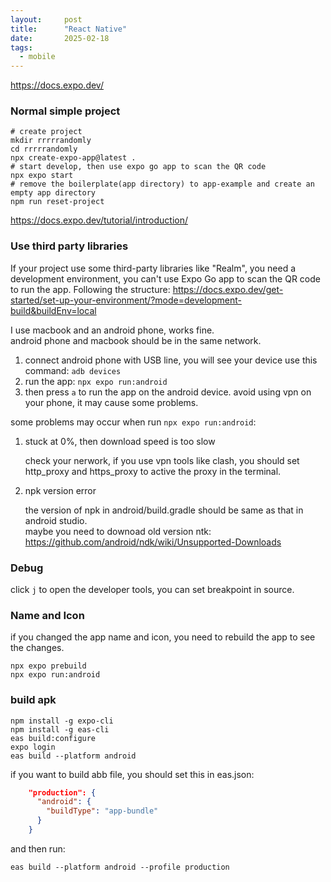 ```yaml
---
layout:     post
title:      "React Native"
date:       2025-02-18
tags:  
  - mobile
---
```


https://docs.expo.dev/


### Normal simple project

```shell
# create project
mkdir rrrrrandomly
cd rrrrrandomly
npx create-expo-app@latest .
# start develop, then use expo go app to scan the QR code
npx expo start
# remove the boilerplate(app directory) to app-example and create an empty app directory
npm run reset-project
```

https://docs.expo.dev/tutorial/introduction/

### Use third party libraries

If your project use some third-party libraries like "Realm", you need a development environment, you can't use Expo Go app to scan the QR code to run the app. Following the structure:
https://docs.expo.dev/get-started/set-up-your-environment/?mode=development-build&buildEnv=local

I use macbook and an android phone, works fine.  
android phone and macbook should be in the same network.

1. connect android phone with USB line, you will see your device use this command: `adb devices`
2. run the app: `npx expo run:android`
3. then press `a` to run the app on the android device.
  avoid using vpn on your phone, it may cause some problems.

some problems may occur when run `npx expo run:android`:
1. stuck at 0%, then download speed is too slow  

   check your nerwork, if you use vpn tools like clash, you should set http_proxy and https_proxy to active the proxy in the terminal.

2. npk version error
   
   the version of npk in android/build.gradle should be same as that in android studio.  
   maybe you need to downoad old version ntk: <https://github.com/android/ndk/wiki/Unsupported-Downloads>

### Debug

click `j` to open the developer tools, you can set breakpoint in source.

### Name and Icon

if you changed the app name and icon, you need to rebuild the app to see the changes.

```shell
npx expo prebuild
npx expo run:android
```

### build apk

```shell
npm install -g expo-cli
npm install -g eas-cli
eas build:configure
expo login
eas build --platform android
```
if you want to build abb file, you should set this in eas.json:
```json
    "production": {
      "android": {
        "buildType": "app-bundle"
      }
    }
```
and then run:
```
eas build --platform android --profile production
```
